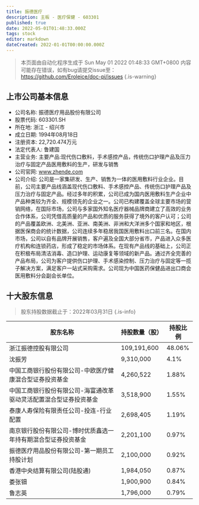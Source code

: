 ```yaml
---
title: 振德医疗
description: 主板 - 医疗保健 - 603301
published: true
date: 2022-05-01T01:48:33.000Z
tags: stock
editor: markdown
dateCreated: 2022-01-01T00:00:00.000Z
---
```


> 本页面由自动化程序生成于 Sun May 01 2022 01:48:33 GMT+0800
> 内容可能存在错误，如有bug请提交issue至：https://github.com/Eroleice/doc-pi/issues
{.is-warning}

## 上市公司基本信息
- 公司名称: 振德医疗用品股份有限公司
- 股票代码: 603301.SH
- 所在地: 浙江 - 绍兴市
- 成立日期: 1994年08月18日
- 注册资本: 22,720.474万元
- 法定代表人: 鲁建国
- 主营业务: 主要产品:现代伤口敷料，手术感控产品，传统伤口护理产品及压力治疗与固定产品医用敷料的生产，研发与销售
- 公司官网: www.zhende.com
- 公司介绍: 公司是一家集研发、生产、销售为一体的医用敷料行业企业。目前，公司主要产品线涵盖现代伤口敷料、手术感控产品、传统伤口护理产品及压力治疗与固定产品。经过多年的积累，公司已成为国内医用敷料生产企业中产品种类较为齐全、规模领先的企业之一。公司已构建覆盖全球主要市场的营销网络，在国际市场，公司与多家国外知名医疗器械品牌商建立了高效的业务合作体系，公司凭借高质量的产品和优质的服务获得了境外的客户认可；公司的产品覆盖欧洲、北美洲、亚洲、南美洲、非洲和大洋洲多个国家和地区，根据医保商会的统计数据，公司连续多年稳居我国医用敷料出口前三名。在国内市场，公司以自有品牌开展销售，客户遍及全国大部分省市，产品进入众多医疗机构和连锁药店，形成了稳定的市场体系。在现有产品线的基础上，公司正在积极布局清洁消毒、造口护理、运动康复等领域的新产品。通过齐全完善的产品布局，公司为客户提供伤口护理、手术感染控制、压力治疗与固定等一揽子解决方案，满足客户一站式采购需求。公司现为中国医药保健品进出口商会医用敷料分会副会长单位。


## 十大股东信息
> 股东持股数据截止于：2022年03月31日
{.is-info}

| 股东名称 | 持股数量（股） | 持股比例 |
| --- | --- | --- |
| 浙江振德控股有限公司 | 109,191,600 | 48.06% |
| 沈振芳 | 9,310,000 | 4.1% |
| 中国工商银行股份有限公司-中欧医疗健康混合型证券投资基金 | 4,260,522 | 1.88% |
| 中国工商银行股份有限公司-海富通改革驱动灵活配置混合型证券投资基金 | 3,518,900 | 1.55% |
| 泰康人寿保险有限责任公司-投连-行业配置 | 2,698,405 | 1.19% |
| 南京银行股份有限公司-博时优质鑫选一年持有期混合型证券投资基金 | 2,201,100 | 0.97% |
| 振德医疗用品股份有限公司-第一期员工持股计划 | 2,100,000 | 0.92% |
| 香港中央结算有限公司(陆股通) | 1,984,050 | 0.87% |
| 娄张钿 | 1,900,900 | 0.84% |
| 鲁志英 | 1,796,000 | 0.79% |




